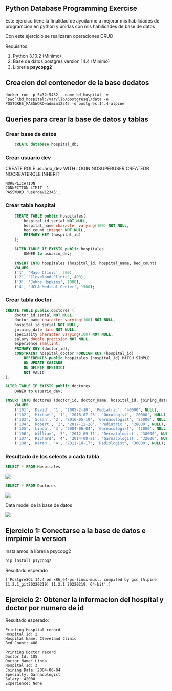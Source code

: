 ## Python Database Programming Exercise

Este ejercico tiene la finalidad de ayudarme a mejorar mis habilidades de programcion en python y unirlas con mis habilidades de base de datos  

Con este ejercicio se realizaran operaciones CRUD

Requisitos:
1. Python 3.10.2 (Minimo)
2. Base de datos postgres version 14.4 (Minimo)
3. Libreria **psycopg2**


## Creacion del contenedor de la base dedatos

```docker
docker run -p 5432:5432 --name bd_hospital -v `pwd`\bd_hospital:/var/lib/postgresql/data -e POSTGRES_PASSWORD=admin12345 -d postgres:14.4-alpine
```

## Queries para crear la base de datos y tablas

### Crear base de datos
```sql
    CREATE database hospital_db;
```

### Crear usuario dev
CREATE ROLE usuario_dev WITH
	LOGIN
	NOSUPERUSER
	CREATEDB
	NOCREATEROLE
	INHERIT
    
	NOREPLICATION
	CONNECTION LIMIT -1
	PASSWORD 'userdev12345';

### Crear tabla hospital
```SQL
    CREATE TABLE public.hospitales(
        hospital_id serial NOT NULL,
        hospital_name character varying(100) NOT NULL,
        bed_count integer NOT NULL,
        PRIMARY KEY (hospital_id)
    );

    ALTER TABLE IF EXISTS public.hospitales
        OWNER to usuario_dev;

    INSERT INTO hospitales (hospital_id, hospital_name, bed_count) 
    VALUES 
    ('1', 'Mayo Clinic', 200), 
    ('2', 'Cleveland Clinic', 400), 
    ('3', 'Johns Hopkins', 1000), 
    ('4', 'UCLA Medical Center', 1500);
```

### Crear tabla doctor
```sql
CREATE TABLE public.doctores (
    doctor_id serial NOT NULL,
    doctor_name character varying(100) NOT NULL,
    hospital_id serial NOT NULL,
    joining_date date NOT NULL,
    speciality character varying(100) NOT NULL,
    salary double precision NOT NULL,
    experience smallint,
    PRIMARY KEY (doctor_id),
    CONSTRAINT hospital_doctor FOREIGN KEY (hospital_id)
        REFERENCES public.hospitales (hospital_id) MATCH SIMPLE
        ON UPDATE CASCADE
        ON DELETE RESTRICT
        NOT VALID
);

ALTER TABLE IF EXISTS public.doctores
    OWNER to usuario_dev;

INSERT INTO doctores (doctor_id, doctor_name, hospital_id, joining_date, speciality, salary, experience) 
    VALUES 
    ('101', 'David', '1', '2005-2-10', 'Pediatric', '40000', NULL), 
    ('102', 'Michael', '1', '2018-07-23', 'Oncologist', '20000', NULL), 
    ('103', 'Susan', '2', '2016-05-19', 'Garnacologist', '25000', NULL), 
    ('104', 'Robert', '2', '2017-12-28', 'Pediatric ', '28000', NULL), 
    ('105', 'Linda', '3', '2004-06-04', 'Garnacologist', '42000', NULL), 
    ('106', 'William', '3', '2012-09-11', 'Dermatologist', '30000', NULL), 
    ('107', 'Richard', '4', '2014-08-21', 'Garnacologist', '32000', NULL), 
    ('108', 'Karen', '4', '2011-10-17', 'Radiologist', '30000', NULL);

```

### Resultado de los selects a cada tabla

```sql
SELECT * FROM Hospitales
```

![](https://i.imgur.com/wlN04gp.png)


```sql
SELECT * FROM Doctores
```

![](https://i.imgur.com/UzecmLD.png)


Data model de la base de datos 

![](https://i.imgur.com/G7dsnUE.png)

## Ejercicio 1: Conectarse a la base de datos e imrpimir la version

Instalamos la libreria psycopg2  
```bash
pip install psycopg2
```

Resultado esperado
```
('PostgreSQL 14.4 on x86_64-pc-linux-musl, compiled by gcc (Alpine 11.2.1_git20220219) 11.2.1 20220219, 64-bit',)
```

## Ejercicio 2: Obtener la informacion del hospital y doctor por numero de id

Resultado esperado:  

```
Printing Hospital record
Hospital Id: 2
Hospital Name: Cleveland Clinic
Bed Count: 400

Printing Doctor record
Doctor Id: 105
Doctor Name: Linda
Hospital Id: 3
Joining Date: 2004-06-04
Specialty: Garnacologist
Salary: 42000
Experience: None
```


